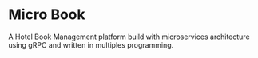 # Micro Book

A Hotel Book Management platform build with microservices architecture
using gRPC and written in multiples programming.
